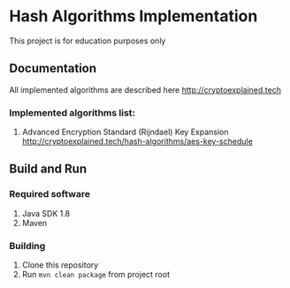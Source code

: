 # Hash Algorithms Implementation

This project is for education purposes only

## Documentation

All implemented algorithms are described here
http://cryptoexplained.tech

### Implemented algorithms list:

1. Advanced Encryption Standard (Rijndael) Key Expansion http://cryptoexplained.tech/hash-algorithms/aes-key-schedule

## Build and Run

### Required software

1. Java SDK 1.8
2. Maven

### Building

1. Clone this repository
2. Run `mvn clean package` from project root
